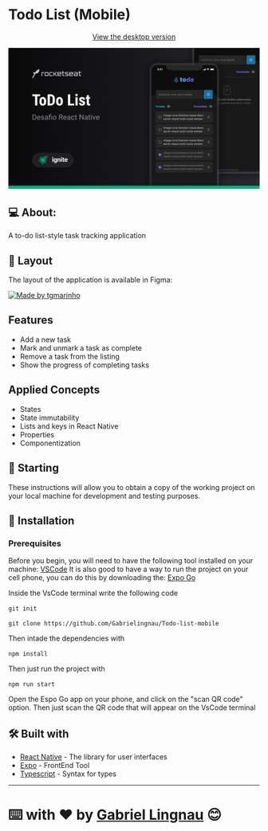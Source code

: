 # Todo List (Mobile)
<p align="center">
  <p align="center"><a href="https://github.com/Gabrielingnau/Todo-list">View the desktop version</a></p>
</p>

<p align="center">
  <img width="800" src="./assets/images/Cover.png">
</p>

## 💻 About:

A to-do list-style task tracking application

## 🎨 Layout

The layout of the application is available in Figma:

<a href="https://www.figma.com/file/By8bEIEPXvUkptna6Iv8hm/ToDo-List-%E2%80%A2-Desafio-React-Native-(Copy)?node-id=0%3A1&mode=dev">
  <img alt="Made by tgmarinho" src="https://img.shields.io/badge/Acessar%20Layout%20-Figma-%2304D361">
</a>

## Features

- Add a new task
- Mark and unmark a task as complete
- Remove a task from the listing
- Show the progress of completing tasks

## Applied Concepts

- States
- State immutability
- Lists and keys in React Native
- Properties
- Componentization

## 🚀 Starting

These instructions will allow you to obtain a copy of the working project on your local machine for development and testing purposes.

## 🔧 Installation

### Prerequisites

Before you begin, you will need to have the following tool installed on your machine:
[VSCode](https://code.visualstudio.com/)
It is also good to have a way to run the project on your cell phone, you can do this by downloading the:
[Expo Go](https://expo.dev/expo-go)

Inside the VsCode terminal write the following code

```
git init
```

```
git clone https://github.com/Gabrielingnau/Todo-list-mobile
```
Then intade the dependencies with

```
npm install
```

Then just run the project with

```
npm run start
```

Open the Espo Go app on your phone, and click on the "scan QR code" option.
Then just scan the QR code that will appear on the VsCode terminal

## 🛠️ Built with

* [React Native](https://reactnative.dev/) - The library for user interfaces
* [Expo](https://expo.dev/) - FrontEnd Tool
* [Typescript](https://www.typescriptlang.org/) - Syntax for types

---
⌨️ with ❤️ by [Gabriel Lingnau](https://github.com/Gabrielingnau) 😊
=======